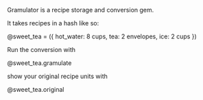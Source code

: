 Gramulator is a recipe storage and conversion gem.

It takes recipes in a hash like so:

  @sweet_tea = ({
    hot_water: 8 cups,
    tea:       2 envelopes,
    ice:       2 cups
  })

Run the conversion with 

  @sweet_tea.gramulate



show your original recipe units with 

  @sweet_tea.original